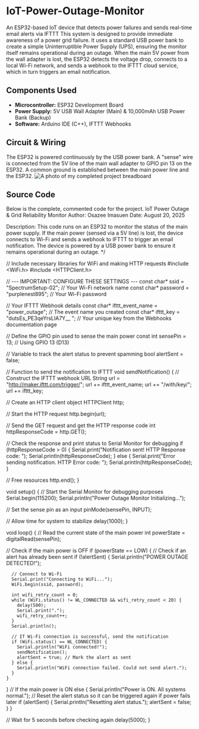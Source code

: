# IoT-Power-Outage-Monitor
An ESP32-based IoT device that detects power failures and sends real-time email alerts via IFTTT
This system is designed to provide immediate awareness of a power grid failure. It uses a standard USB power bank to create a simple Uninterruptible Power Supply (UPS), ensuring the monitor itself remains operational during an outage. When the main 5V power from the wall adapter is lost, the ESP32 detects the voltage drop, connects to a local Wi-Fi network, and sends a webhook to the IFTTT cloud service, which in turn triggers an email notification.

## Components Used

* **Microcontroller:** ESP32 Development Board
* **Power Supply:** 5V USB Wall Adapter (Main) & 10,000mAh USB Power Bank (Backup)
* **Software:** Arduino IDE (C++), IFTTT Webhooks

## Circuit & Wiring
The ESP32 is powered continuously by the USB power bank. A "sense" wire is connected from the 5V line of the main wall adapter to GPIO pin 13 on the ESP32. A common ground is established between the main power line and the ESP32.
![A photo of my completed project breadboard](./IMG_4416.PNG)
## Source Code

Below is the complete, commented code for the project.
  IoT Power Outage & Grid Reliability Monitor
  Author: Osazee Imasuen
  Date: August 20, 2025

  Description:
  This code runs on an ESP32 to monitor the status of the main power supply.
  If the main power (sensed via a 5V line) is lost, the device connects to Wi-Fi
  and sends a webhook to IFTTT to trigger an email notification. The device
  is powered by a USB power bank to ensure it remains operational during an outage.
*/

// Include necessary libraries for WiFi and making HTTP requests
#include <WiFi.h>
#include <HTTPClient.h>

// --- IMPORTANT: CONFIGURE THESE SETTINGS ---
const char* ssid = "SpectrumSetup-02";         // Your Wi-Fi network name
const char* password = "purplenest895"; // Your Wi-Fi password

// Your IFTTT Webhook details
const char* ifttt_event_name = "power_outage"; // The event name you created
const char* ifttt_key = "dutsEs_PE3qeYrsLIA7Y__ ";      // Your unique key from the Webhooks documentation page

// Define the GPIO pin used to sense the main power
const int sensePin = 13; // Using GPIO 13 (D13)

// Variable to track the alert status to prevent spamming
bool alertSent = false;

// Function to send the notification to IFTTT
void sendNotification() {
  // Construct the IFTTT webhook URL
  String url = "http://maker.ifttt.com/trigger/";
  url += ifttt_event_name;
  url += "/with/key/";
  url += ifttt_key;

  // Create an HTTP client object
  HTTPClient http;

  // Start the HTTP request
  http.begin(url);
  
  // Send the GET request and get the HTTP response code
  int httpResponseCode = http.GET();

  // Check the response and print status to Serial Monitor for debugging
  if (httpResponseCode > 0) {
    Serial.print("Notification sent! HTTP Response code: ");
    Serial.println(httpResponseCode);
  } else {
    Serial.print("Error sending notification. HTTP Error code: ");
    Serial.println(httpResponseCode);
  }

  // Free resources
  http.end();
}

void setup() {
  // Start the Serial Monitor for debugging purposes
  Serial.begin(115200);
  Serial.println("Power Outage Monitor Initializing...");

  // Set the sense pin as an input
  pinMode(sensePin, INPUT);

  // Allow time for system to stabilize
  delay(1000); 
}

void loop() {
  // Read the current state of the main power
  int powerState = digitalRead(sensePin);

  // Check if the main power is OFF
  if (powerState == LOW) {
    // Check if an alert has already been sent
    if (!alertSent) {
      Serial.println("POWER OUTAGE DETECTED!");
      
      // Connect to Wi-Fi
      Serial.print("Connecting to WiFi...");
      WiFi.begin(ssid, password);
      
      int wifi_retry_count = 0;
      while (WiFi.status() != WL_CONNECTED && wifi_retry_count < 20) {
        delay(500);
        Serial.print(".");
        wifi_retry_count++;
      }
      Serial.println();

      // If Wi-Fi connection is successful, send the notification
      if (WiFi.status() == WL_CONNECTED) {
        Serial.println("WiFi connected!");
        sendNotification();
        alertSent = true; // Mark the alert as sent
      } else {
        Serial.println("WiFi connection failed. Could not send alert.");
      }
    }
  } 
  // If the main power is ON
  else {
    Serial.println("Power is ON. All systems normal.");
    // Reset the alert status so it can be triggered again if power fails later
    if (alertSent) {
      Serial.println("Resetting alert status.");
      alertSent = false;
    }
  }

  // Wait for 5 seconds before checking again
  delay(5000);
}

